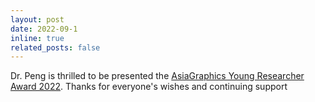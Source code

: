 ```yaml
---
layout: post
date: 2022-09-1
inline: true
related_posts: false
---
```


 Dr. Peng is thrilled to be presented the [AsiaGraphics Young Researcher Award 2022](http://www.asiagraphics.org/young2022/). Thanks for everyone's wishes and continuing support

